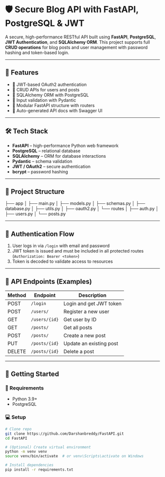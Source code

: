 # 🛡️ Secure Blog API with FastAPI, PostgreSQL & JWT

A secure, high-performance RESTful API built using **FastAPI**, **PostgreSQL**, **JWT Authentication**, and **SQLAlchemy ORM**. This project supports full **CRUD operations** for blog posts and user management with password hashing and token-based login.

---

## 🚀 Features

- 🔐 JWT-based OAuth2 authentication
- 🔄 CRUD APIs for users and posts
- 🧾 SQLAlchemy ORM with PostgreSQL
- 🧪 Input validation with Pydantic
- 📂 Modular FastAPI structure with routers
- 📑 Auto-generated API docs with Swagger UI
---

## 🛠️ Tech Stack

- **FastAPI** – high-performance Python web framework
- **PostgreSQL** – relational database
- **SQLAlchemy** – ORM for database interactions
- **Pydantic** – schema validation
- **JWT / OAuth2** – secure authentication
- **bcrypt** – password hashing
---

## 📁 Project Structure

├── app
│ ├── main.py
│ ├── models.py
│ ├── schemas.py
│ ├── database.py
│ ├── utils.py
│ ├── oauth2.py
│ └── routes
│ ├── auth.py
│ ├── users.py
│ └── posts.py

---

## 🔐 Authentication Flow

1. User logs in via `/login` with email and password
2. JWT token is issued and must be included in all protected routes (`Authorization: Bearer <token>`)
3. Token is decoded to validate access to resources

---

## 🧪 API Endpoints (Examples)

| Method | Endpoint        | Description              |
|--------|------------------|--------------------------|
| POST   | `/login`         | Login and get JWT token  |
| POST   | `/users/`        | Register a new user      |
| GET    | `/users/{id}`    | Get user by ID           |
| GET    | `/posts/`        | Get all posts            |
| POST   | `/posts/`        | Create a new post        |
| PUT    | `/posts/{id}`    | Update an existing post  |
| DELETE | `/posts/{id}`    | Delete a post            |

---

## 🧰 Getting Started

### 🔧 Requirements
- Python 3.9+
- PostgreSQL

### 💻 Setup

```bash
# Clone repo
git clone https://github.com/Darshanbreddy/FastAPI.git
cd FastAPI

# (Optional) Create virtual environment
python -m venv venv
source venv/bin/activate  # or venv\Scripts\activate on Windows

# Install dependencies
pip install -r requirements.txt
